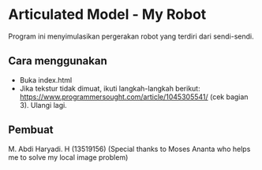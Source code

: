 # Articulated Model - My Robot
Program ini menyimulasikan pergerakan robot yang terdiri dari sendi-sendi.

## Cara menggunakan
- Buka index.html
- Jika tekstur tidak dimuat, ikuti langkah-langkah berikut: https://www.programmersought.com/article/1045305541/ (cek bagian 3). Ulangi lagi.

## Pembuat
M. Abdi Haryadi. H (13519156)
(Special thanks to Moses Ananta who helps me to solve my local image problem)
